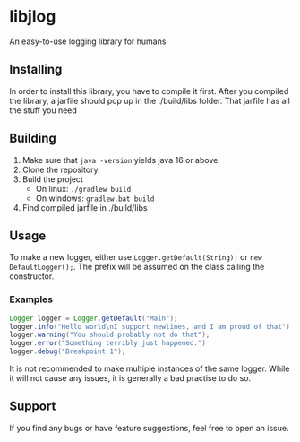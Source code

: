 # libjlog
An easy-to-use logging library for humans

## Installing
In order to install this library, you have to compile it first. After you compiled the library, a jarfile should pop up in the ./build/libs folder. That jarfile has all the stuff you need

## Building
1. Make sure that `java -version` yields java 16 or above.
2. Clone the repository.
3. Build the project
   - On linux: `./gradlew build`
   - On windows: `gradlew.bat build`
4. Find compiled jarfile in ./build/libs

## Usage
To make a new logger, either use `Logger.getDefault(String);` or `new DefaultLogger();`. The prefix will be assumed on the class calling the constructor.

### Examples

```java
Logger logger = Logger.getDefault("Main");
logger.info("Hello world\nI support newlines, and I am proud of that");
logger.warning("You should probably not do that");
logger.error("Something terribly just happened.")
logger.debug("Breakpoint 1");
```

It is not recommended to make multiple instances of the same logger. While it will not cause any issues, it is generally a bad practise to do so.

## Support
If you find any bugs or have feature suggestions, feel free to open an issue.